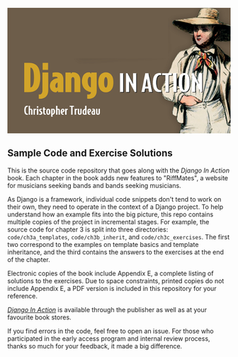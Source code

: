 ![Image](cover.png)

## Sample Code and Exercise Solutions

This is the source code repository that goes along with the _Django In Action_
book. Each chapter in the book adds new features to "RiffMates", a website
for musicians seeking bands and bands seeking musicians.

As Django is a framework, individual code snippets don't tend to work on their
own, they need to operate in the context of a Django project. To help
understand how an example fits into the big picture, this repo contains
multiple copies of the project in incremental stages. For example, the source
code for chapter 3 is split into three directories: `code/ch3a_templates`,
`code/ch3b_inherit`, and `code/ch3c_exercises`. The first two correspond to
the examples on template basics and template inheritance, and the third
contains the answers to the exercises at the end of the chapter.

Electronic copies of the book include Appendix E, a complete listing of
solutions to the exercises. Due to space constraints, printed copies do not
include Appendix E, a PDF version is included in this repository for your
reference.

[_Django In Action_](http://mng.bz/gBqE) is available through the publisher as
well as at your favourite book stores.

If you find errors in the code, feel free to open an issue. For those who
participated in the early access program and internal review process, thanks
so much for your feedback, it made a big difference.
